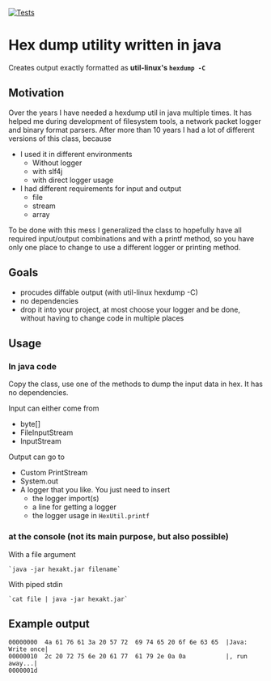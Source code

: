 [![Tests](https://github.com/i-love-coffee-i-love-tea/Hexakt/actions/workflows/maven.yml/badge.svg?branch=main)](https://github.com/i-love-coffee-i-love-tea/Hexakt/actions/workflows/maven.yml)


# Hex dump utility written in java

Creates output exactly formatted as **util-linux's `hexdump -C`**

## Motivation

Over the years I have needed a hexdump util in java multiple times. It has helped me during development of filesystem tools, a network packet logger and binary format
parsers. After more than 10 years I had a lot of different versions of this class, because 

- I used it in different environments
  - Without logger
  - with slf4j
  - with direct logger usage
- I had different requirements for input and output
  - file
  - stream
  - array

To be done with this mess I generalized the class to hopefully have all required input/output combinations
and with a printf method, so you have only one place to change to use a different logger or printing method.

## Goals

- procudes diffable output (with util-linux hexdump -C)
- no dependencies
- drop it into your project, at most choose your logger and be done, without having to change code in multiple places


## Usage 

### In java code

Copy the class, use one of the methods to dump the input data in hex. It has no dependencies.

Input can either come from

- byte[]
- FileInputStream
- InputStream 
 
Output can go to

- Custom PrintStream
- System.out
- A logger that you like. You just need to insert
  - the logger import(s)
  - a line for getting a logger
  - the logger usage in `HexUtil.printf`

### at the console (not its main purpose, but also possible)

With a file argument

	`java -jar hexakt.jar filename`


With piped stdin

	`cat file | java -jar hexakt.jar`




## Example output

	00000000  4a 61 76 61 3a 20 57 72  69 74 65 20 6f 6e 63 65  |Java: Write once|
	00000010  2c 20 72 75 6e 20 61 77  61 79 2e 0a 0a           |, run away...|
	0000001d

